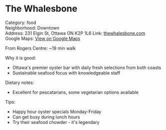 # The Whalesbone

Category: food  
Neighborhood: Downtown  
Address: 231 Elgin St, Ottawa ON K2P 1L6 
Link: [thewhalesbone.com](https://thewhalesbone.com/pages/elgin-street-menu)  
Google Maps: [View on Google Maps](https://maps.app.goo.gl/hrHkhc7y4SykSYkXA)

From Rogers Centre: ~19 min walk

Why it is good:  
- Ottawa's premier oyster bar with daily fresh selections from both coasts  
- Sustainable seafood focus with knowledgeable staff  

Dietary notes:  
- Excellent for pescatarians, some vegetarian options available  

Tips:  
- Happy hour oyster specials Monday-Friday  
- Can get busy during lunch hours  
- Try their seafood chowder - it's legendary